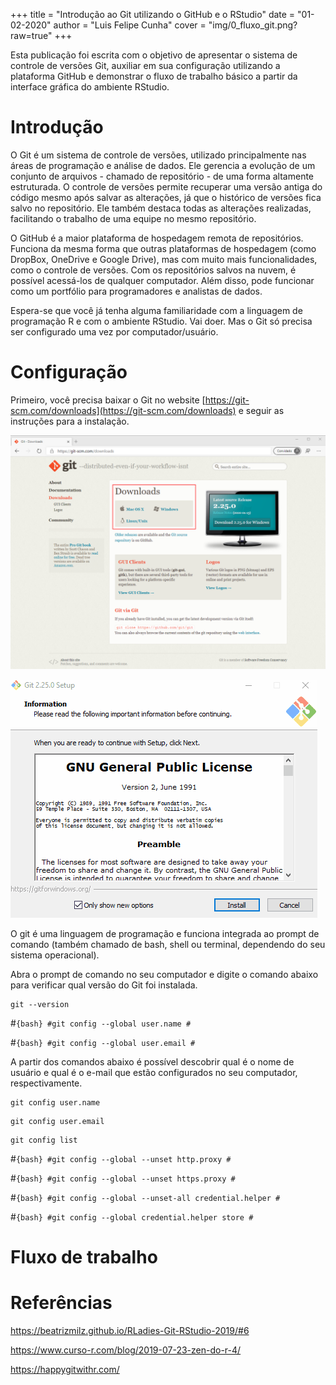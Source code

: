 +++
title = "Introdução ao Git utilizando o GitHub e o RStudio"
date = "01-02-2020"
author = "Luis Felipe Cunha"
cover = "img/0_fluxo_git.png?raw=true"
+++

Esta publicação foi escrita com o objetivo de apresentar o sistema de controle de versões Git, auxiliar em sua configuração utilizando a plataforma GitHub e demonstrar o fluxo de trabalho básico a partir da interface gráfica do ambiente RStudio.

# Introdução

O Git é um sistema de controle de versões, utilizado principalmente nas áreas de programação e análise de dados. Ele gerencia a evolução de um conjunto de arquivos - chamado de repositório - de uma forma altamente estruturada. O controle de versões permite recuperar uma versão antiga do código mesmo após salvar as alterações, já que o histórico de versões fica salvo no repositório. Ele também destaca todas as alterações realizadas, facilitando o trabalho de uma equipe no mesmo repositório.

O GitHub é a maior plataforma de hospedagem remota de repositórios. Funciona da mesma forma que outras plataformas de hospedagem (como DropBox, OneDrive e Google Drive), mas com muito mais funcionalidades, como o controle de versões. Com os repositórios salvos na nuvem, é possível acessá-los de qualquer computador. Além disso, pode funcionar como um portfólio para programadores e analistas de dados.

Espera-se que você já tenha alguma familiaridade com a linguagem de programação R e com o ambiente RStudio. Vai doer. Mas o Git só precisa ser configurado uma vez por computador/usuário.

# Configuração

Primeiro, você precisa baixar o Git no website [https://git-scm.com/downloads](https://git-scm.com/downloads) e seguir as instruções para a instalação.

![](https://raw.githubusercontent.com/panoramadedados/panoramadedados.github.io/master/img/1_download_git.png)

![](https://raw.githubusercontent.com/panoramadedados/panoramadedados.github.io/master/img/2_instalacao_git.gif)

O git é uma linguagem de programação e funciona integrada ao prompt de comando (também chamado de bash, shell ou terminal, dependendo do seu sistema operacional). 

Abra o prompt de comando no seu computador e digite o comando abaixo para verificar qual versão do Git foi instalada.

```{bash}
git --version
```

#```{bash}
#git config --global user.name
#```

#```{bash}
#git config --global user.email
#```

A partir dos comandos abaixo é possível descobrir qual é o nome de usuário e qual é o e-mail que estão configurados no seu computador, respectivamente.

```{bash}
git config user.name
```

```{bash}
git config user.email
```

```{bash}
git config list
```

#```{bash}
#git config --global --unset http.proxy
#```

#```{bash}
#git config --global --unset https.proxy
#```

#```{bash}
#git config --global --unset-all credential.helper
#```

#```{bash}
#git config --global credential.helper store
#```

# Fluxo de trabalho



# Referências

https://beatrizmilz.github.io/RLadies-Git-RStudio-2019/#6

https://www.curso-r.com/blog/2019-07-23-zen-do-r-4/

https://happygitwithr.com/
